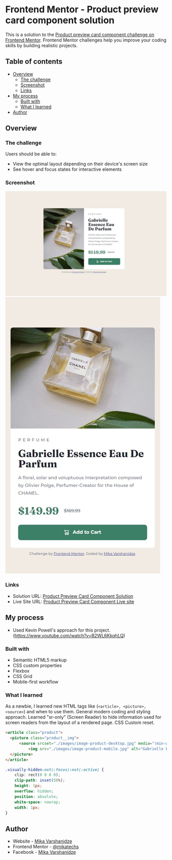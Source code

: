 # Frontend Mentor - Product preview card component solution

This is a solution to the [Product preview card component challenge on Frontend Mentor](https://www.frontendmentor.io/challenges/product-preview-card-component-GO7UmttRfa). Frontend Mentor challenges help you improve your coding skills by building realistic projects. 

## Table of contents

- [Overview](#overview)
  - [The challenge](#the-challenge)
  - [Screenshot](#screenshot)
  - [Links](#links)
- [My process](#my-process)
  - [Built with](#built-with)
  - [What I learned](#what-i-learned)
- [Author](#author)

## Overview

### The challenge

Users should be able to:

- View the optimal layout depending on their device's screen size
- See hover and focus states for interactive elements

### Screenshot

![](./images/desktop-screenshot.jpg)
![](./images/mobile-screenshot.jpg)

### Links

- Solution URL: [Product Preview Card Component Solution](https://github.com/mikatechs/Product-preview-card-component)
- Live Site URL: [Product Preview Card Component Live site](https://mikatechs.github.io/Product-preview-card-component/)

## My process

- Used Kevin Powell's approach for this project. (https://www.youtube.com/watch?v=B2WL6KkqhLQ)

### Built with

- Semantic HTML5 markup
- CSS custom properties
- Flexbox
- CSS Grid
- Mobile-first workflow

### What I learned

As a newbie, I learned new HTML tags like (```<article>, <picture>, <source>```) and when to use them. General modern coding and styling approach.
Learned "sr-only" (Screen Reader) to hide information used for screen readers from the layout of a rendered page. CSS Custom reset.

```html
<article class="product">
  <picture class="product__img">
      <source srcset="./images/image-product-desktop.jpg" media="(min-width: 600px)">
          <img src="./images/image-product-mobile.jpg" alt="Gabrielle Essence perfume bottle laying flat on a table with green leaves above and below it">
  </picture>
</article>
```
```css
.visually-hidden:not(:focus):not(:active) {
    clip: rect(0 0 0 0);
    clip-path: inset(50%);
    height: 1px;
    overflow: hidden;
    position: absolute;
    white-space: nowrap;
    width: 1px;
}
```

## Author

- Website - [Mika Varshanidze](https://github.com/mikatechs/)
- Frontend Mentor - [@mikatechs](https://www.frontendmentor.io/profile/mikatechs)
- Facebook - [Mika Varshanidze](https://www.facebook.com/mikatechs)